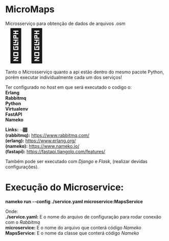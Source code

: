 # MicroMaps
Microsserviço para obtenção de dados de arquivos .osm <span style="font-size: 100px">&#129497;&#127997;</span>


Tanto o Microsserviço quanto a api estão dentro do mesmo pacote Python,
porém executar individualmente cada um dos serviços!

Ter configurado no <i>host</i> em que será executado o codigo o:<br/>
<strong>Erlang </strong> <br/>
<strong>Rabbitmq </strong> <br/>
<strong>Python </strong> <br/>
<strong>Virtualenv </strong> <br/>
<strong>FastAPI </strong> <br/>
<strong>Nameko </strong> <br/>

<strong>Links:</strong> <span>&#128072;&#127998;</span><br/> 
<strong>(rabbitmq):</strong> https://www.rabbitmq.com/ <br/>
<strong>(erlang):</strong> https://www.erlang.org/<br/>
<strong>(nameko):</strong> https://www.nameko.io/<br/>
<strong>(fastapi):</strong> https://fastapi.tiangolo.com/features/<br/>

Também pode ser executado com <i>Django</i> e <i>Flask</i>, (realizar devidas configurações).<br/>

# Execução do Microservice:<br/>
<strong>nameko run --config ./service.yaml microservice:MapsService</strong><br/>

Onde:<br/>
<strong>./service.yaml:</strong> E o nome do arquivo de configuração para rodar conexão com o <i>Rabbitmq</i> <br/>
<strong>microservice:</strong> E o nome do arquivo que conterá código <i>Nameko</i> <br/>
<strong>MapsService:</strong> E o nome da classe que conterá código <i>Nameko</i> <br/>
